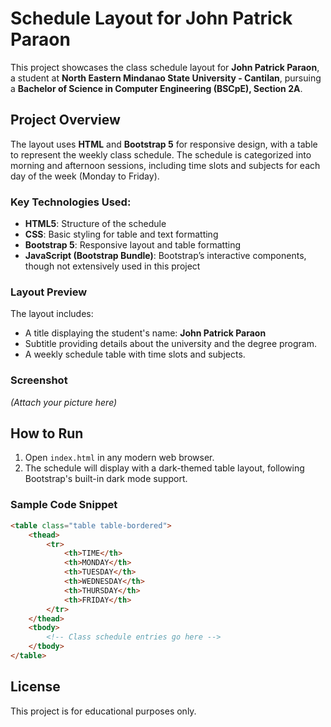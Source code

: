 # Schedule Layout for John Patrick Paraon

This project showcases the class schedule layout for **John Patrick Paraon**, a student at **North Eastern Mindanao State University - Cantilan**, pursuing a **Bachelor of Science in Computer Engineering (BSCpE), Section 2A**.

## Project Overview

The layout uses **HTML** and **Bootstrap 5** for responsive design, with a table to represent the weekly class schedule. The schedule is categorized into morning and afternoon sessions, including time slots and subjects for each day of the week (Monday to Friday).

### Key Technologies Used:
- **HTML5**: Structure of the schedule
- **CSS**: Basic styling for table and text formatting
- **Bootstrap 5**: Responsive layout and table formatting
- **JavaScript (Bootstrap Bundle)**: Bootstrap’s interactive components, though not extensively used in this project

### Layout Preview
The layout includes:
- A title displaying the student's name: **John Patrick Paraon**
- Subtitle providing details about the university and the degree program.
- A weekly schedule table with time slots and subjects.

### Screenshot
_(Attach your picture here)_

## How to Run
1. Open `index.html` in any modern web browser.
2. The schedule will display with a dark-themed table layout, following Bootstrap's built-in dark mode support.
   
### Sample Code Snippet

```html
<table class="table table-bordered">
    <thead>
        <tr>
            <th>TIME</th>
            <th>MONDAY</th>
            <th>TUESDAY</th>
            <th>WEDNESDAY</th>
            <th>THURSDAY</th>
            <th>FRIDAY</th>
        </tr>
    </thead>
    <tbody>
        <!-- Class schedule entries go here -->
    </tbody>
</table>
```

## License
This project is for educational purposes only.